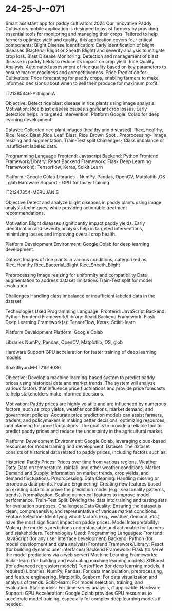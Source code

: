 # 24-25-J--071

Smart assistant app for paddy cultivators 2024 Our innovative Paddy Cultivators mobile application is designed to assist farmers by providing essential tools for monitoring and managing their crops. Tailored to help farmers optimize yield and quality, this application covers four critical components: Blight Disease Identification: Early identification of blight diseases (Bacterial Blight or Sheath Blight) and severity analysis to mitigate crop loss. Blast Disease Monitoring: Detection and management of blast disease in paddy fields to reduce its impact on crop yield. Rice Quality Analysis: Automated assessment of rice quality based on key parameters to ensure market readiness and competitiveness. Price Prediction for Cultivators: Price forecasting for paddy crops, enabling farmers to make informed decisions about when to sell their produce for maximum profit.

IT21385346-Arthigan.A

Objective: Detect rice blast disease in rice plants using image analysis.
Motivation: Rice blast disease causes significant crop losses. Early detection helps in targeted intervention.
Platform Google: Colab for deep learning development.

Dataset: Collected rice plant images (healthy and diseased). 
Rice_Healrhy, Rice_Neck_Blast ,Rice_Leaf_Blast, Rice_Brown_Spot .
Preprocessing- Image resizing and augmentation. Train-Test split Challenges- Class imbalance or insufficient labeled data.

Programming Language Frontend:
Javascript Backend: Python 
Frontend Framework/Library: React
Backend Framework: Flask Deep Learning
Framework(s): Tensorflow, Keras, Scikit Learn

Platform -Google Colab
Libraries - NumPy, Pandas, OpenCV, Matplotlib ,OS , glab 
Hardware Support - GPU for faster training

IT21247354-MERUJAN S

Objective
Detect and analyze blight diseases in paddy plants using image analysis techniques, while providing actionable treatment recommendations.

Motivation
Blight diseases significantly impact paddy yields. Early identification and severity analysis help in targeted interventions, minimizing losses and improving overall crop health.

Platform
Development Environment: Google Colab for deep learning development.

Dataset
Images of rice plants in various conditions, categorized as:
Rice_Healthy
Rice_Bacterial_Blight
Rice_Sheath_Blight

Preprocessing
Image resizing for uniformity and compatibility
Data augmentation to address dataset limitations
Train-Test split for model evaluation

Challenges
Handling class imbalance or insufficient labeled data in the dataset

Technologies Used
Programming Language:
Frontend: JavaScript
Backend: Python
Frontend Framework/Library: React
Backend Framework: Flask
Deep Learning Framework(s): TensorFlow, Keras, Scikit-learn

Platform
Development Platform: Google Colab

Libraries
NumPy, Pandas, OpenCV, Matplotlib, OS, glob

Hardware Support
GPU acceleration for faster training of deep learning models



Shakithyan.M-IT21019036

Objective:
Develop a machine learning-based system to predict paddy prices using historical data and market trends. The system will analyze various factors that influence price fluctuations and provide price forecasts to help stakeholders make informed decisions.

Motivation:
Paddy prices are highly volatile and are influenced by numerous factors, such as crop yields, weather conditions, market demand, and government policies. Accurate price prediction models can assist farmers, traders, and policymakers in making better decisions, optimizing resources, and planning for price fluctuations. The goal is to provide a reliable tool to predict paddy prices and reduce the uncertainty in the agricultural market.

Platform:
Development Environment: Google Colab, leveraging cloud-based resources for model training and development.
Dataset:
The dataset consists of historical data related to paddy prices, including factors such as:

Historical Paddy Prices: Prices over time from various regions.
Weather Data: Data on temperature, rainfall, and other weather conditions.
Market Demand and Supply: Information on market trends, crop yields, and demand fluctuations.
Preprocessing:
Data Cleaning: Handling missing or erroneous data points.
Feature Engineering: Creating new features based on existing data to improve the prediction model (e.g., seasonality patterns, trends).
Normalization: Scaling numerical features to improve model performance.
Train-Test Split: Dividing the data into training and testing sets for evaluation purposes.
Challenges:
Data Quality: Ensuring the dataset is clean, comprehensive, and representative of various market conditions.
Feature Selection: Identifying which factors (e.g., weather, demand, etc.) have the most significant impact on paddy prices.
Model Interpretability: Making the model's predictions understandable and actionable for farmers and stakeholders.
Technologies Used:
Programming Languages:
Frontend: JavaScript (for any user interface development)
Backend: Python (for model development and data analysis)
Frontend Framework/Library: React (for building dynamic user interfaces)
Backend Framework: Flask (to serve the model predictions via a web server)
Machine Learning Frameworks:
Scikit-learn (for building and evaluating machine learning models)
XGBoost (for advanced regression models)
TensorFlow (for deep learning models, if required)
Libraries:
NumPy, Pandas: For data manipulation, preprocessing, and feature engineering.
Matplotlib, Seaborn: For data visualization and analysis of trends.
Scikit-learn: For model selection, training, and evaluation.
Statsmodels: For time-series analysis, if applicable.
Hardware Support:
GPU Acceleration: Google Colab provides GPU resources to accelerate model training, especially for complex deep learning models if needed.
